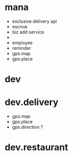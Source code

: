 # mana
- exclusive delivery api
- escrow
- biz add service
- 
- employee
- reminder
- gps.map
- gps.place

# dev

# dev.delivery
- gps.map
- gps.place
- gps.direction ?

# dev.restaurant